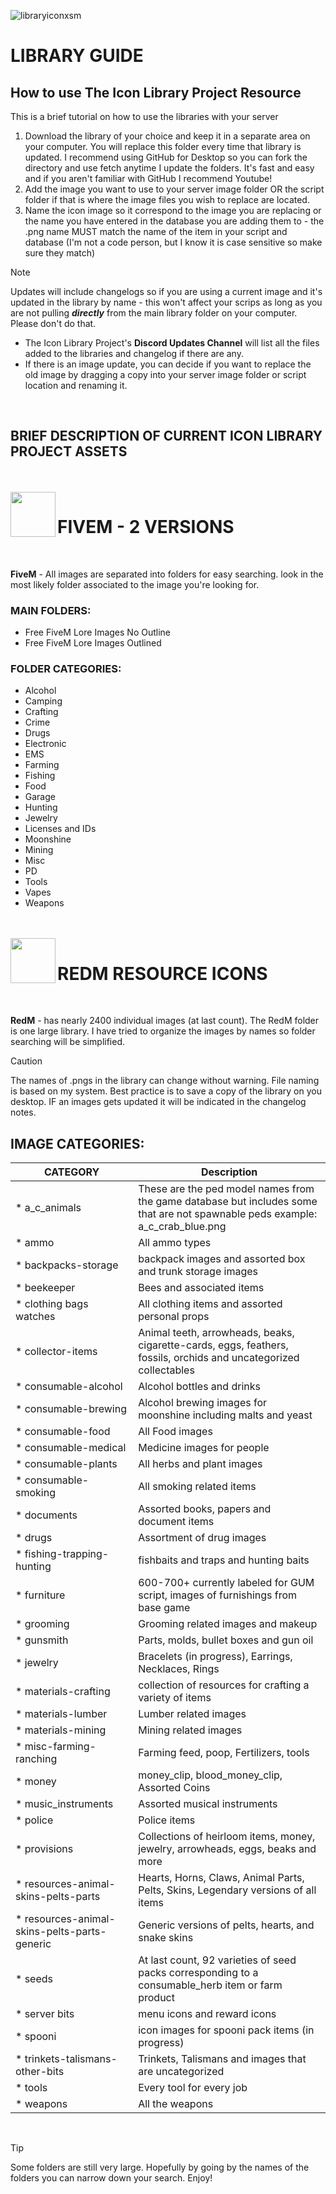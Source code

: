 ![libraryiconxsm](https://github.com/user-attachments/assets/31390ce3-d122-40fe-b69d-2b23c22cd500)
# LIBRARY GUIDE

## How to use The Icon Library Project Resource

This is a brief tutorial on how to use the libraries with your server

1. Download the library of your choice and keep it in a separate area on your computer. You will replace this folder every time that library is updated. I recommend using GitHub for Desktop so you can fork the directory and use fetch anytime I update the folders. It's fast and easy and if you aren't familiar with GitHub I recommend Youtube!
2. Add the image you want to use to your server image folder OR the script folder if that is where the image files you wish to replace are located.
3. Name the icon image so it correspond to the image you are replacing or the name you have entered in the database you are adding them to - the .png name MUST match the name of the item in your script and database (I'm not a code person, but I know it is case sensitive so make sure they match)

> [!NOTE]
> Updates will include changelogs so if you are using a current image and it's updated in the library by name - this won't affect your scrips as long as you are not pulling _**directly**_ from the main library folder on your computer. Please don't do that.

* The Icon Library Project's **Discord Updates Channel** will list all the files added to the libraries and changelog if there are any.
* If there is an image update, you can decide if you want to replace the old image by dragging a copy into your server image folder or script location and renaming it.
<br/>

## BRIEF DESCRIPTION OF CURRENT ICON LIBRARY PROJECT ASSETS
<br/>
<br/>

<img align="left" width="72" src="https://github.com/user-attachments/assets/d599d702-8cdf-4de0-824d-fe4d852cb1f0"/>

# FIVEM - 2 VERSIONS
<br/>

**FiveM** - All images are separated into folders for easy searching. look in the most likely folder associated to the image you're looking for.<br/>

### **MAIN FOLDERS:**
* Free FiveM Lore Images No Outline
* Free FiveM Lore Images Outlined

### **FOLDER CATEGORIES:**
* Alcohol
* Camping
* Crafting
* Crime
* Drugs
* Electronic
* EMS
* Farming
* Fishing
* Food
* Garage
* Hunting
* Jewelry
* Licenses and IDs
* Moonshine
* Mining
* Misc
* PD
* Tools
* Vapes
* Weapons

<br/>
<br/>

<img align="left" width="72" src="https://github.com/user-attachments/assets/03bd8da2-6c3e-4512-b180-faf3f4354ed6"/>

# REDM RESOURCE ICONS
<br/>

**RedM** - has nearly 2400 individual images (at last count). The RedM folder is one large library. I have tried to organize the images by names so folder searching will be simplified. 

> [!CAUTION]
> The names of .pngs in the library can change without warning. File naming is based on my system. Best practice is to save a copy of the library on you desktop. IF an images gets updated it will be indicated in the changelog notes.

## IMAGE CATEGORIES:
| CATEGORY | Description |
| --- | --- |
| * a_c_animals | These are the ped model names from the game database but includes some that are not spawnable peds example: a_c_crab_blue.png |
| * ammo | All ammo types |
| * backpacks-storage | backpack images and assorted box and trunk storage images |
| * beekeeper | Bees and associated items |
| * clothing bags watches | All clothing items and assorted personal props |
| * collector-items | Animal teeth, arrowheads, beaks, cigarette-cards, eggs, feathers, fossils, orchids and uncategorized collectables |
| * consumable-alcohol | Alcohol bottles and drinks |
| * consumable-brewing | Alcohol brewing images for moonshine including malts and yeast |
| * consumable-food | All Food images |
| * consumable-medical | Medicine images for people |
| * consumable-plants | All herbs and plant images |
| * consumable-smoking | All smoking related items |
| * documents | Assorted books, papers and document items |
| * drugs | Assortment of drug images |
| * fishing-trapping-hunting | fishbaits and traps and hunting baits |
| * furniture | 600-700+ currently labeled for GUM script, images of furnishings from base game |
| * grooming | Grooming related images and makeup |
| * gunsmith | Parts, molds, bullet boxes and gun oil |
| * jewelry | Bracelets (in progress), Earrings, Necklaces, Rings |
| * materials-crafting | collection of resources for crafting a variety of items |
| * materials-lumber | Lumber related images |
| * materials-mining | Mining related images |
| * misc-farming-ranching | Farming feed, poop, Fertilizers, tools |
| * money | money_clip, blood_money_clip, Assorted Coins |
| * music_instruments | Assorted musical instruments |
| * police | Police items |
| * provisions | Collections of heirloom items, money, jewelry, arrowheads, eggs, beaks and more |    
| * resources-animal-skins-pelts-parts | Hearts, Horns, Claws, Animal Parts, Pelts, Skins, Legendary versions of all items |
| * resources-animal-skins-pelts-parts-generic | Generic versions of  pelts, hearts, and snake skins |
| * seeds | At last count, 92 varieties of seed packs corresponding to a consumable_herb item or farm product |
| * server bits | menu icons and reward icons |
| * spooni | icon images for spooni pack items (in progress) |
| * trinkets-talismans-other-bits | Trinkets, Talismans and images that are uncategorized |
| * tools | Every tool for every job |
| * weapons | All the weapons |

<br/>
  
> [!TIP]
> Some folders are still very large. Hopefully by going by the names of the folders you can narrow down your search. Enjoy!
